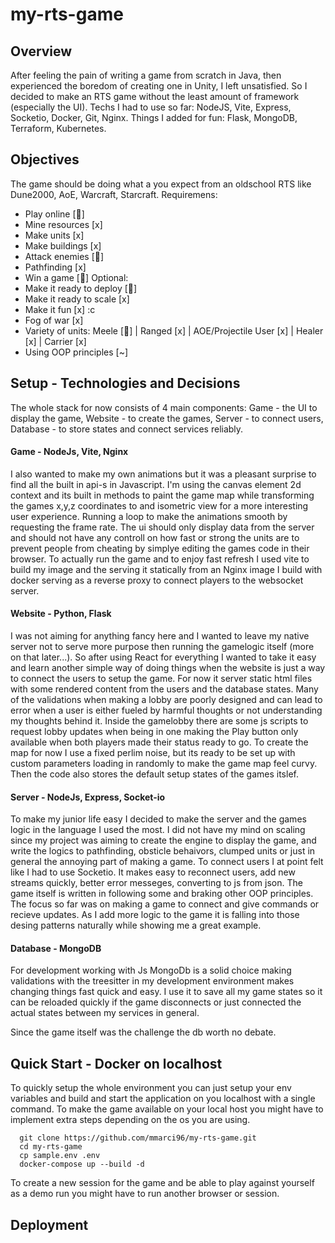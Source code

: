 # my-rts-game
## Overview
After feeling the pain of writing a game from scratch in Java, then experienced the boredom of creating one in Unity, I left unsatisfied.
So I decided to make an RTS game without the least amount of framework (especially the UI).
Techs I had to use so far: NodeJS, Vite, Express, Socketio, Docker, Git, Nginx.
Things I added for fun: Flask, MongoDB, Terraform, Kubernetes.

## Objectives
The game should be doing what a you expect from an oldschool RTS like Dune2000, AoE, Warcraft, Starcraft.
Requiremens:
 - Play online []
 - Mine resources [x]
 - Make units [x]
 - Make buildings [x]
 - Attack enemies []
 - Pathfinding [x]
 - Win a game []
Optional:
 - Make it ready to deploy []
 - Make it ready to scale [x]
 - Make it fun [x] :c
 - Fog of war [x]
 - Variety of units: Meele [] | Ranged [x] | AOE/Projectile User [x] | Healer [x] | Carrier [x]
 - Using OOP principles [~]

## Setup - Technologies and Decisions
The whole stack for now consists of 4 main components: Game - the UI to display the game, Website - to create the games, Server - to connect users,  Database - to store states and connect services reliably.

#### Game - NodeJs, Vite, Nginx
I also wanted to make my own animations but it was a pleasant surprise to find all the built in api-s in Javascript. I'm using the canvas element 2d context and its built in methods to paint the game map while transforming the games x,y,z coordinates to and isometric view for a more interesting user experience. Running a loop to make the animations smooth by requesting the frame rate. 
The ui should only display data from the server and should not have any controll on how fast or strong the units are to prevent people from cheating by simplye editing the games code in their browser.
To actually run the game and to enjoy fast refresh I used vite to build my image and the serving it statically from an Nginx image I build with docker serving as a reverse proxy to connect players to the websocket server.

#### Website - Python, Flask
I was not aiming for anything fancy here and I wanted to leave my native server not to serve more purpose then running the gamelogic itself (more on that later...). So after using React for everything I wanted to take it easy and learn another simple way of doing things when the website is just a way to connect the users to setup the game. For now it server static html files with some rendered content from the users and the database states. Many of the validations when making a lobby are poorly designed and can lead to error when a user is either fueled by harmful thoughts or not understanding my thoughts behind it.
Inside the gamelobby there are some js scripts to request lobby updates when being in one making the Play button only available when both players made their status ready to go.
To create the map for now I use a fixed perlim noise, but its ready to be set up with custom parameters loading in randomly to make the game map feel curvy.
Then the code also stores the default setup states of the games itslef. 

#### Server - NodeJs, Express, Socket-io
To make my junior life easy I decided to make the server and the games logic in the language I used the most. I did not have my mind on scaling since my project was aiming to create the engine to display the game, and write the logics to pathfinding, obsticle behaivors, clumped units or just in general the annoying part of making a game.
To connect users I at point felt like I had to use Socketio. It makes easy to reconnect users, add new streams quickly, better error messeges, converting to js from json.
The game itself is written in following some and braking other OOP principles. The focus so far was on making a game to connect and give commands or recieve updates.
As I add more logic to the game it is falling into those desing patterns naturally while showing me a great example.

#### Database - MongoDB
For development working with Js MongoDb is a solid choice making validations with the treesitter in my development environment makes changing things fast quick and easy.
I use it to save all my game states so it can be reloaded quickly if the game disconnects or just connected the actual states between my services in general.

Since the game itself was the challenge the db worth no debate.

## Quick Start - Docker on localhost

To quickly setup the whole environment you can just setup your env variables and build and start the application on you localhost with a single command. To make the game available on your local host you might have to implement extra steps depending on the os you are using.

  ```
    git clone https://github.com/mmarci96/my-rts-game.git
    cd my-rts-game
    cp sample.env .env
    docker-compose up --build -d
  ```
To create a new session for the game and be able to play against yourself as a demo run you might have to run another browser or session.

## Deployment
